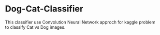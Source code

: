 # Dog-Cat-Classifier
This classifier use Convolution Neural Network approch for kaggle problem to classify Cat vs Dog images.
